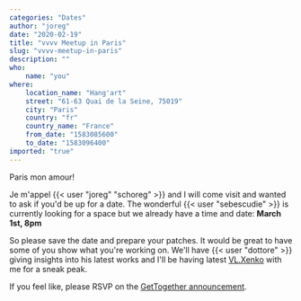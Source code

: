 ```yaml
---
categories: "Dates"
author: "joreg"
date: "2020-02-19"
title: "vvvv Meetup in Paris"
slug: "vvvv-meetup-in-paris"
description: ""
who: 
    name: "you"
where: 
    location_name: "Hang'art"
    street: "61-63 Quai de la Seine, 75019"
    city: "Paris"
    country: "fr"
    country_name: "France"
    from_date: "1583085600"
    to_date: "1583096400"
imported: "true"
---
```



Paris mon amour!

Je m'appel {{< user "joreg" "schoreg" >}} and I will come visit and wanted to ask if you'd be up for a date. The wonderful {{< user "sebescudie" >}} is currently looking for a space but we already have a time and date: **March 1st, 8pm**

So please save the date and prepare your patches. It would be great to have some of you show what you're working on. We'll have {{< user "dottore" >}} giving insights into his latest works and I'll be having latest [VL.Xenko](/blog/2020/vl-xenko-3d-engine-update-3) with me for a sneak peak.

If you feel like, please RSVP on the [GetTogether announcement](https://gettogether.community/events/4370/vvvv-paris-meetup-1/).